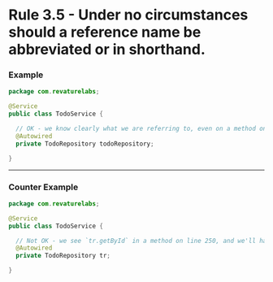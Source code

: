 # Rule 3.5 - Under no circumstances should a reference name be abbreviated or in shorthand.
### Example
```java
package com.revaturelabs;

@Service
public class TodoService {

  // OK - we know clearly what we are referring to, even on a method on line 250
  @Autowired
  private TodoRepository todoRepository;

}
```

---

### Counter Example
```java
package com.revaturelabs;

@Service
public class TodoService {

  // Not OK - we see `tr.getById` in a method on line 250, and we'll have to scroll up to the declaration
  @Autowired
  private TodoRepository tr;

}
```
